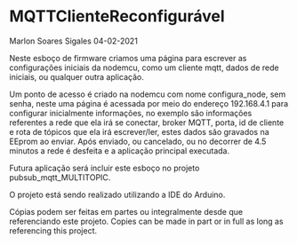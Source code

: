# MQTTClienteReconfigurável

Marlon Soares Sigales 04-02-2021

Neste esboço de firmware criamos uma página para escrever as configurações iniciais da nodemcu, como um cliente mqtt, dados de rede iniciais, ou qualquer outra aplicação.

Um ponto de acesso é criado na nodemcu com nome configura_node, sem senha, neste uma página é acessada por meio do endereço 192.168.4.1 para configurar inicialmente informações, no exemplo são informações referentes a rede que ela irá se conectar, broker MQTT, porta, id de cliente e rota de tópicos que ela irá escrever/ler, estes dados são gravados na EEprom ao enviar. 
Após enviado, ou cancelado, ou no decorrer de 4.5 minutos a rede é desfeita e a aplicação principal executada. 

Futura aplicação será incluir este esboço no projeto pubsub_mqtt_MULTITOPIC. 

O projeto está sendo realizado utilizando a IDE do Arduino.

Cópias podem ser feitas em partes ou integralmente desde que referenciando este projeto.
Copies can be made in part or in full as long as referencing this project. 
